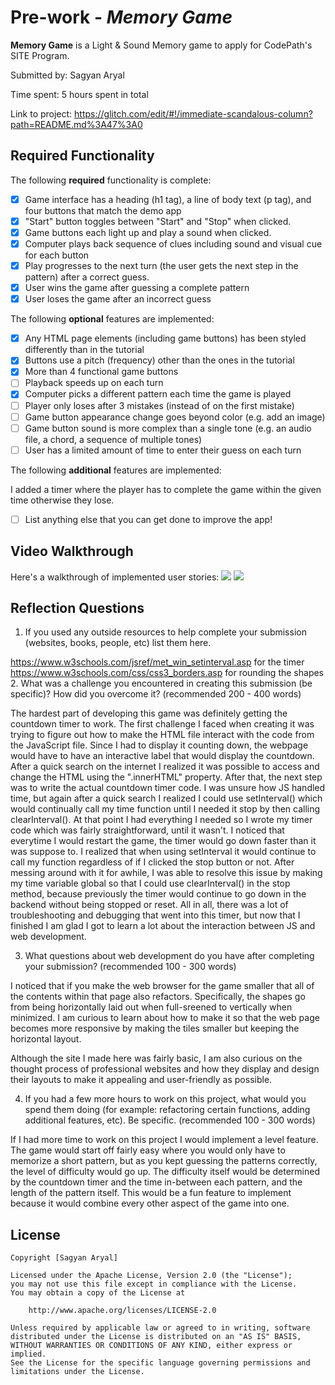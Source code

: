 # Pre-work - *Memory Game*

**Memory Game** is a Light & Sound Memory game to apply for CodePath's SITE Program. 

Submitted by: Sagyan Aryal

Time spent: 5 hours spent in total

Link to project: https://glitch.com/edit/#!/immediate-scandalous-column?path=README.md%3A47%3A0

## Required Functionality

The following **required** functionality is complete:

* [X] Game interface has a heading (h1 tag), a line of body text (p tag), and four buttons that match the demo app
* [X] "Start" button toggles between "Start" and "Stop" when clicked. 
* [X] Game buttons each light up and play a sound when clicked. 
* [X] Computer plays back sequence of clues including sound and visual cue for each button
* [X] Play progresses to the next turn (the user gets the next step in the pattern) after a correct guess. 
* [X] User wins the game after guessing a complete pattern
* [X] User loses the game after an incorrect guess

The following **optional** features are implemented:

* [X] Any HTML page elements (including game buttons) has been styled differently than in the tutorial
* [X] Buttons use a pitch (frequency) other than the ones in the tutorial
* [X] More than 4 functional game buttons
* [ ] Playback speeds up on each turn
* [X] Computer picks a different pattern each time the game is played
* [ ] Player only loses after 3 mistakes (instead of on the first mistake)
* [ ] Game button appearance change goes beyond color (e.g. add an image)
* [ ] Game button sound is more complex than a single tone (e.g. an audio file, a chord, a sequence of multiple tones)
* [ ] User has a limited amount of time to enter their guess on each turn

The following **additional** features are implemented:

I added a timer where the player has to complete the game within the given time otherwise they lose.

- [ ] List anything else that you can get done to improve the app!


## Video Walkthrough

Here's a walkthrough of implemented user stories:
![](https://i.imgur.com/rBDyjM1.gif)
![](https://i.imgur.com/BEqyoNF.gif)

## Reflection Questions
1. If you used any outside resources to help complete your submission (websites, books, people, etc) list them here. 

https://www.w3schools.com/jsref/met_win_setinterval.asp for the timer
https://www.w3schools.com/css/css3_borders.asp for rounding the shapes
2. What was a challenge you encountered in creating this submission (be specific)? How did you overcome it? (recommended 200 - 400 words) 

The hardest part of developing this game was definitely getting the countdown timer to work. The first challenge I faced when creating it was trying
to figure out how to make the HTML file interact with the code from the JavaScript file. Since I had to display it counting down, the webpage would
have to have an interactive label that would display the countdown. After a quick search on the internet I realized it was possible to access and change
the HTML using the ".innerHTML" property. After that, the next step was to write the actual countdown timer code. I was unsure how JS handled time, but
again after a quick search I realized I could use setInterval() which would continually call my time function until I needed it stop by then 
calling clearInterval(). At that point I had everything I needed so I wrote my timer code which was fairly straightforward, until it wasn't. I noticed
that everytime I would restart the game, the timer would go down faster than it was suppose to. I realized that when using setInterval it would continue to 
call my function regardless of if I clicked the stop button or not. After messing around with it for awhile, I was able to resolve this issue by making my
time variable global so that I could use clearInterval() in the stop method, because previously the timer would continue to go down in the backend without being stopped
or reset. All in all, there was a lot of troubleshooting and debugging that went into this timer, but now that I finished I am glad I got to learn a lot about the interaction between JS and web development.

3. What questions about web development do you have after completing your submission? (recommended 100 - 300 words) 

I noticed that if you make the web browser for the game smaller that all of the contents within that page also refactors. Specifically, the shapes go from being horizontally laid out when full-sreened to 
vertically when minimized. I am curious to learn about how to make it so that the web page becomes more responsive by making the tiles smaller but keeping the horizontal layout. 

Although the site I made here was fairly basic, I am also curious on the thought process of professional websites and how they display and design their layouts to make it appealing and user-friendly as possible. 

4. If you had a few more hours to work on this project, what would you spend them doing (for example: refactoring certain functions, adding additional features, etc). Be specific. (recommended 100 - 300 words) 

If I had more time to work on this project I would implement a level feature. The game would start off fairly easy where you would only have to memorize a short pattern, but as you kept guessing the patterns
correctly, the level of difficulty would go up. The difficulty itself would be determined by the countdown timer and the time in-between each pattern, and the length of the pattern itself. This would be a fun feature
to implement because it would combine every other aspect of the game into one. 


## License

    Copyright [Sagyan Aryal]

    Licensed under the Apache License, Version 2.0 (the "License");
    you may not use this file except in compliance with the License.
    You may obtain a copy of the License at

        http://www.apache.org/licenses/LICENSE-2.0

    Unless required by applicable law or agreed to in writing, software
    distributed under the License is distributed on an "AS IS" BASIS,
    WITHOUT WARRANTIES OR CONDITIONS OF ANY KIND, either express or implied.
    See the License for the specific language governing permissions and
    limitations under the License.
